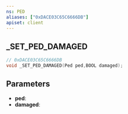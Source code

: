 ```yaml
---
ns: PED
aliases: ["0xDACE03C65C6666DB"]
apiset: client
---
```

## _SET_PED_DAMAGED

```c
// 0xDACE03C65C6666DB
void _SET_PED_DAMAGED(Ped ped,BOOL damaged);
```


## Parameters
* **ped**:
* **damaged**: